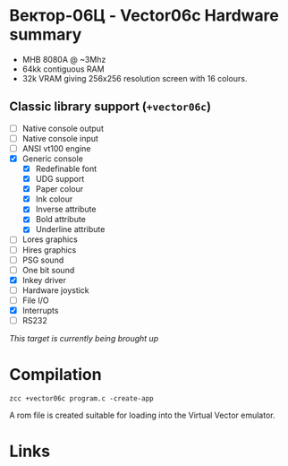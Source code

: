 # Вектор-06Ц - Vector06c Hardware summary

* MHB 8080A  @ ~3Mhz
* 64kk contiguous RAM
* 32k VRAM giving 256x256 resolution screen with 16 colours.

## Classic library support (`+vector06c`)

* [ ] Native console output
* [ ] Native console input
* [ ] ANSI vt100 engine
* [x] Generic console
    * [x] Redefinable font 
    * [x] UDG support
    * [x] Paper colour
    * [x] Ink colour
    * [x] Inverse attribute
    * [x] Bold attribute
    * [x] Underline attribute
* [ ] Lores graphics
* [ ] Hires graphics
* [ ] PSG sound
* [ ] One bit sound
* [x] Inkey driver
* [ ] Hardware joystick
* [ ] File I/O
* [x] Interrupts
* [ ] RS232

_This target is currently being brought up_

# Compilation

    zcc +vector06c program.c -create-app

A rom file is created suitable for loading into the Virtual Vector emulator.

# Links
